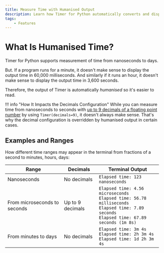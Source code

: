 ```yaml
---
title: Measure Time with Humanised Output
description: Learn how Timer for Python automatically converts and displays time measurements in human-readable format, from nanoseconds to days.
tags:
    - Features
---
```


# What Is Humanised Time?
Timer for Python supports measurement of time from nanoseconds to days.

But. If a program runs for a minute, it doesn't make sense to display the output time in 60,000 milliseconds. And similarly if it runs an hour, it doesn't make sense to display the output time in 3,600 seconds.

Therefore, the output of Timer is automatically _humanised_ so it's easier to read.

!!! info "How It Impacts the Decimals Configuration"
    While you can measure time from nanoseconds to seconds with [up to 9 decimals of a floating point number](decimals.md) by using `Timer(decimals=9)`, it doesn't always make sense. That's why the decimal configuration is overridden by humanised output in certain cases.

## Examples and Ranges
How different time ranges may appear in the terminal from fractions of a second to minutes, hours, days:

| Range                         | Decimals         | Terminal Output                                                                                                                                  |
| ----------------------------- | ---------------- | ------------------------------------------------------------------------------------------------------------------------------------------------ |
| Nanoseconds                   | No decimals      | `Elapsed time: 123 nanoseconds`                                                                                                                  |
| From microseconds to seconds  | Up to 9 decimals | `Elapsed time: 4.56 microseconds`<br>`Elapsed time: 56.78 milliseconds`<br>`Elapsed time: 7.89 seconds`<br>`Elapsed time: 67.89 seconds (1m 8s)` |
| From minutes to days          | No decimals      | `Elapsed time: 3m 4s`<br>`Elapsed time: 2h 3m 4s`<br>`Elapsed time: 1d 2h 3m 4s`                                                                 |
